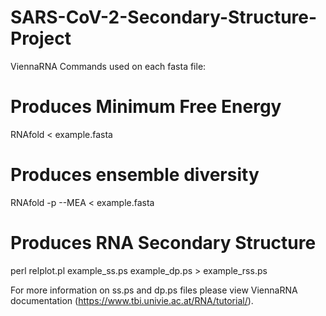 # SARS-CoV-2-Secondary-Structure-Project


ViennaRNA Commands used on each fasta file:


# Produces Minimum Free Energy
RNAfold < example.fasta

# Produces ensemble diversity
RNAfold -p --MEA < example.fasta

# Produces RNA Secondary Structure
perl relplot.pl example_ss.ps example_dp.ps > example_rss.ps

For more information on ss.ps and dp.ps files please view ViennaRNA documentation (https://www.tbi.univie.ac.at/RNA/tutorial/).

